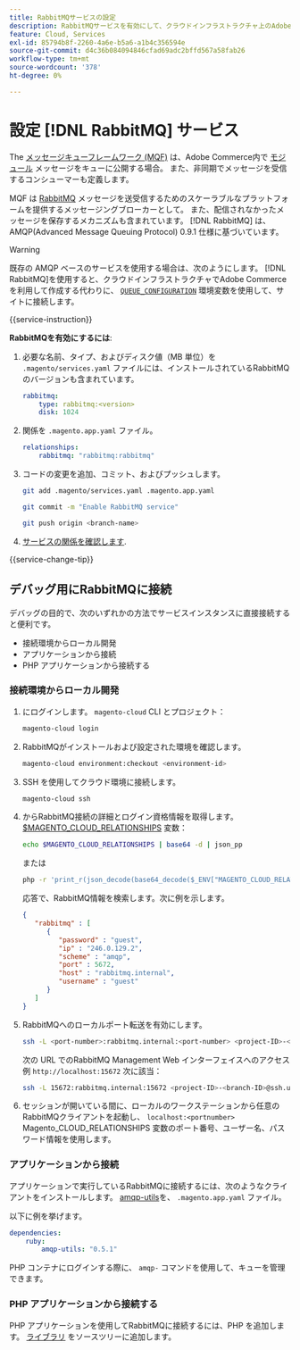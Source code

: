 ```yaml
---
title: RabbitMQサービスの設定
description: RabbitMQサービスを有効にして、クラウドインフラストラクチャ上のAdobe Commerceのメッセージキューを管理する方法を説明します。
feature: Cloud, Services
exl-id: 85794b8f-2260-4a6e-b5a6-a1b4c356594e
source-git-commit: d4c36b084094846cfad69adc2bffd567a58fab26
workflow-type: tm+mt
source-wordcount: '378'
ht-degree: 0%

---
```


# 設定 [!DNL RabbitMQ] サービス

The [メッセージキューフレームワーク (MQF)](https://experienceleague.adobe.com/docs/commerce-operations/configuration-guide/message-queues/message-queue-framework.html) は、Adobe Commerce内で [モジュール](https://glossary.magento.com/module) メッセージをキューに公開する場合。 また、非同期でメッセージを受信するコンシューマーも定義します。

MQF は [RabbitMQ](https://www.rabbitmq.com/) メッセージを送受信するためのスケーラブルなプラットフォームを提供するメッセージングブローカーとして。 また、配信されなかったメッセージを保存するメカニズムも含まれています。 [!DNL RabbitMQ] は、AMQP(Advanced Message Queuing Protocol) 0.9.1 仕様に基づいています。

>[!WARNING]
>
>既存の AMQP ベースのサービスを使用する場合は、次のようにします。 [!DNL RabbitMQ]を使用すると、クラウドインフラストラクチャでAdobe Commerceを利用して作成する代わりに、 [`QUEUE_CONFIGURATION`](../environment/variables-deploy.md#queue_configuration) 環境変数を使用して、サイトに接続します。

{{service-instruction}}

**RabbitMQを有効にするには**:

1. 必要な名前、タイプ、およびディスク値（MB 単位）を `.magento/services.yaml` ファイルには、インストールされているRabbitMQのバージョンも含まれています。

   ```yaml
   rabbitmq:
       type: rabbitmq:<version>
       disk: 1024
   ```

1. 関係を `.magento.app.yaml` ファイル。

   ```yaml
   relationships:
       rabbitmq: "rabbitmq:rabbitmq"
   ```

1. コードの変更を追加、コミット、およびプッシュします。

   ```bash
   git add .magento/services.yaml .magento.app.yaml
   ```

   ```bash
   git commit -m "Enable RabbitMQ service"
   ```

   ```bash
   git push origin <branch-name>
   ```

1. [サービスの関係を確認します](services-yaml.md#service-relationships).

{{service-change-tip}}

## デバッグ用にRabbitMQに接続

デバッグの目的で、次のいずれかの方法でサービスインスタンスに直接接続すると便利です。

- 接続環境からローカル開発
- アプリケーションから接続
- PHP アプリケーションから接続する

### 接続環境からローカル開発

1. にログインします。 `magento-cloud` CLI とプロジェクト：

   ```bash
   magento-cloud login
   ```

1. RabbitMQがインストールおよび設定された環境を確認します。

   ```bash
   magento-cloud environment:checkout <environment-id>
   ```

1. SSH を使用してクラウド環境に接続します。

   ```bash
   magento-cloud ssh
   ```

1. からRabbitMQ接続の詳細とログイン資格情報を取得します。 [$MAGENTO_CLOUD_RELATIONSHIPS](../application/properties.md#relationships) 変数：

   ```bash
   echo $MAGENTO_CLOUD_RELATIONSHIPS | base64 -d | json_pp
   ```

   または

   ```bash
   php -r 'print_r(json_decode(base64_decode($_ENV["MAGENTO_CLOUD_RELATIONSHIPS"])));'
   ```

   応答で、RabbitMQ情報を検索します。次に例を示します。

   ```json
   {
      "rabbitmq" : [
         {
            "password" : "guest",
            "ip" : "246.0.129.2",
            "scheme" : "amqp",
            "port" : 5672,
            "host" : "rabbitmq.internal",
            "username" : "guest"
         }
      ]
   }
   ```

1. RabbitMQへのローカルポート転送を有効にします。

   ```bash
   ssh -L <port-number>:rabbitmq.internal:<port-number> <project-ID>-<branch-ID>@ssh.us.magentosite.cloud
   ```

   次の URL でのRabbitMQ Management Web インターフェイスへのアクセス例 `http://localhost:15672` 次に該当：

   ```bash
   ssh -L 15672:rabbitmq.internal:15672 <project-ID>-<branch-ID>@ssh.us.magentosite.cloud
   ```

1. セッションが開いている間に、ローカルのワークステーションから任意のRabbitMQクライアントを起動し、 `localhost:<portnumber>` Magento_CLOUD_RELATIONSHIPS 変数のポート番号、ユーザー名、パスワード情報を使用します。

### アプリケーションから接続

アプリケーションで実行しているRabbitMQに接続するには、次のようなクライアントをインストールします。 [amqp-utils](https://github.com/dougbarth/amqp-utils)を、 `.magento.app.yaml` ファイル。

以下に例を挙げます。

```yaml
dependencies:
    ruby:
        amqp-utils: "0.5.1"
```

PHP コンテナにログインする際に、 `amqp-` コマンドを使用して、キューを管理できます。

### PHP アプリケーションから接続する

PHP アプリケーションを使用してRabbitMQに接続するには、PHP を追加します。 [ライブラリ](https://glossary.magento.com/library) をソースツリーに追加します。
